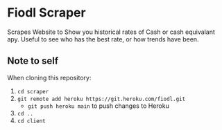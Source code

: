 # Fiodl Scraper

Scrapes Website to Show you historical rates of Cash or cash equivalant apy. Useful to see who has the best rate, or how trends have been.

## Note to self

When cloning this repository:

1. `cd scraper`
2. `git remote add heroku https://git.heroku.com/fiodl.git`
   - `git push heroku main` to push changes to Heroku
3. `cd ..`
4. `cd client`
